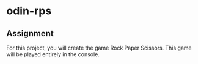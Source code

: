 # odin-rps

## Assignment

For this project, you will create the game Rock Paper Scissors. This game will be played entirely in the console.